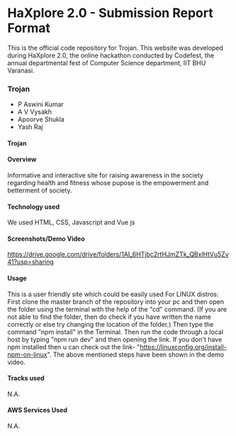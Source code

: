 # HaXplore 2.0 - Submission Report Format

This is the official code repository for Trojan. This website was developed during HaXplore 2.0, 
the online hackathon conducted by Codefest, the annual departmental fest of Computer Science department, IIT BHU Varanasi.

### Trojan

* P Aswini Kumar
* A V Vysakh
* Apoorve Shukla
* Yash Raj

#### Trojan


#### Overview

Informative and interactive site for raising awareness in the society regarding health and fitness whose pupose is the empowerment and betterment of society.

#### Technology used

We used HTML, CSS, Javascript and Vue js 

#### Screenshots/Demo Video
https://drive.google.com/drive/folders/1AI_6HTjbc2rtHJmZTk_QBxlHtVu5Zv41?usp=sharing


#### Usage

This is a user friendly site which could be easily used
For LINUX distros:
First clone the master branch of the repository into your pc and then open the folder using the terminal with the help of the "cd" command.
(If you are not able to find the folder, then do check if you have written the name correctly or else try changing the location of the folder.)
Then type the command "npm install" in the Terminal.
Then run the code through a local host by typing "npm run dev" and then opening the link.
If you don't have npm installed then u can check out the link- "https://linuxconfig.org/install-npm-on-linux".
The above mentioned steps have been shown in the demo video.

#### Tracks used

N.A.

#### AWS Services Used

N.A.




